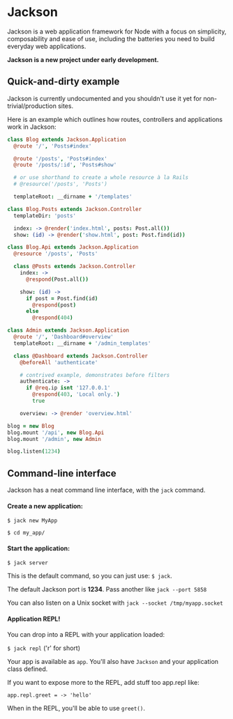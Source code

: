 Jackson
=======

Jackson is a web application framework for Node with a focus on simplicity, composability and ease of use, including the batteries you need to build everyday web applications.

**Jackson is a new project under early development.**

Quick-and-dirty example
-----------------------

Jackson is currently undocumented and you shouldn't use it yet for non-trivial/production sites.

Here is an example which outlines how routes, controllers and applications work in Jackson:

```coffeescript
class Blog extends Jackson.Application
  @route '/', 'Posts#index'

  @route '/posts', 'Posts#index'
  @route '/posts/:id', 'Posts#show'

  # or use shorthand to create a whole resource à la Rails
  # @resource('/posts', 'Posts')

  templateRoot: __dirname + '/templates'

class Blog.Posts extends Jackson.Controller
  templateDir: 'posts'

  index: -> @render('index.html', posts: Post.all())
  show: (id) -> @render('show.html', post: Post.find(id))

class Blog.Api extends Jackson.Application
  @resource '/posts', 'Posts'

  class @Posts extends Jackson.Controller
    index: ->
      @respond(Post.all())

    show: (id) ->
      if post = Post.find(id)
        @respond(post)
      else
        @respond(404)

class Admin extends Jackson.Application
  @route '/', 'Dashboard#overview'
  templateRoot: __dirname + '/admin_templates'

  class @Dashboard extends Jackson.Controller
    @beforeAll 'authenticate'

    # contrived example, demonstrates before filters
    authenticate: ->
      if @req.ip isnt '127.0.0.1'
        @respond(403, 'Local only.')
        true

    overview: -> @render 'overview.html'

blog = new Blog
blog.mount '/api', new Blog.Api
blog.mount '/admin', new Admin

blog.listen(1234)
```

Command-line interface
----------------------

Jackson has a neat command line interface, with the `jack` command.

#### Create a new application:

`$ jack new MyApp`

`$ cd my_app/`

#### Start the application:

`$ jack server`

This is the default command, so you can just use:
`$ jack`.

The default Jackson port is **1234**. Pass another like `jack --port 5858`

You can also listen on a Unix socket with `jack --socket /tmp/myapp.socket`

#### Application REPL!

You can drop into a REPL with your application loaded:

`$ jack repl` ('r' for short)

Your app is available as `app`. You'll also have `Jackson` and your application class defined.

If you want to expose more to the REPL, add stuff too app.repl like:

`app.repl.greet = -> 'hello'`

When in the REPL, you'll be able to use `greet()`.

